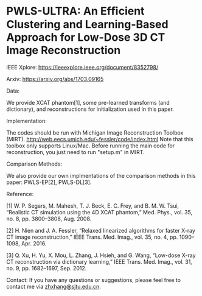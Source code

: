 # PWLS-ULTRA: An Efﬁcient Clustering and Learning-Based Approach for Low-Dose 3D CT Image Reconstruction

IEEE Xplore: https://ieeexplore.ieee.org/document/8352798/

Arxiv: https://arxiv.org/abs/1703.09165

Data:

We provide XCAT phantom[1], some pre-learned transforms (and dictionary), and reconstructions for initialization used in this paper.

Implementation:

The codes should be run with Michigan Image Reconstruction Toolbox (MIRT). http://web.eecs.umich.edu/~fessler/code/index.html
Note that this toolbox only supports Linux/Mac. Before running the main code for reconstruction, you just need to run "setup.m" in MIRT.


Comparison Methods:

We also provide our own implmentations of the comparison methods in this paper: PWLS-EP[2], PWLS-DL[3]. 


Reference: 

[1] W. P. Segars, M. Mahesh, T. J. Beck, E. C. Frey, and B. M. W. Tsui, “Realistic CT simulation using the 4D XCAT phantom,” Med. Phys., vol. 35, no. 8, pp. 3800–3808, Aug. 2008.

[2] H. Nien and J. A. Fessler, “Relaxed linearized algorithms for faster X-ray CT image reconstruction,” IEEE Trans. Med. Imag., vol. 35, no. 4, pp. 1090–1098, Apr. 2016.

[3] Q. Xu, H. Yu, X. Mou, L. Zhang, J. Hsieh, and G. Wang, “Low-dose X-ray CT reconstruction via dictionary learning,” IEEE Trans. Med. Imag., vol. 31, no. 9, pp. 1682–1697, Sep. 2012.

Contact:
If you have any questions or suggestions, please feel free to contact me via zhxhang@sjtu.edu.cn.
